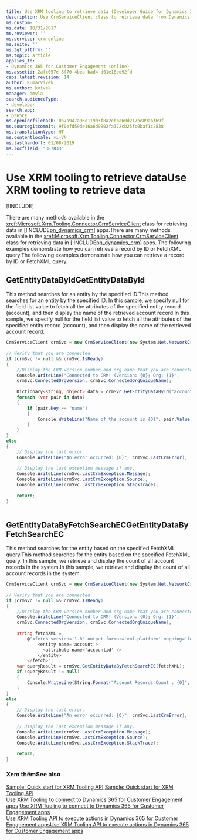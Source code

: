 ```yaml
---
title: Use XRM tooling to retrieve data (Developer Guide for Dynamics 365 for Customer Engagement)| MicrosoftDocs
description: Use CrmServiceClient class to retrieve data from Dynamics 365 for Customer Engagement
ms.custom: ''
ms.date: 10/31/2017
ms.reviewer: ''
ms.service: crm-online
ms.suite: ''
ms.tgt_pltfrm: ''
ms.topic: article
applies_to:
- Dynamics 365 for Customer Engagement (online)
ms.assetid: 2afc057e-8f70-4bea-bad4-d01e18ed92fd
caps.latest.revision: 14
author: KumarVivek
ms.author: kvivek
manager: amyla
search.audienceType:
- developer
search.app:
- D365CE
ms.openlocfilehash: 0b7a947a96e119d3f8a2ebba60d217be89abf69f
ms.sourcegitcommit: 9f0efd59de16a6d9902fa372cb25fc0baf1c2838
ms.translationtype: HT
ms.contentlocale: vi-VN
ms.lasthandoff: 01/08/2019
ms.locfileid: "387833"
---
```

# <a name="use-xrm-tooling-to-retrieve-data"></a><span data-ttu-id="14fdd-103">Use XRM tooling to retrieve data</span><span class="sxs-lookup"><span data-stu-id="14fdd-103">Use XRM tooling to retrieve data</span></span>

[!INCLUDE[](../../includes/cc_applies_to_update_9_0_0.md)]

<span data-ttu-id="14fdd-104">There are many methods available in the <xref:Microsoft.Xrm.Tooling.Connector.CrmServiceClient> class for retrieving data in [!INCLUDE[pn_dynamics_crm](../../includes/pn-dynamics-crm.md)] apps.</span><span class="sxs-lookup"><span data-stu-id="14fdd-104">There are many methods available in the <xref:Microsoft.Xrm.Tooling.Connector.CrmServiceClient> class for retrieving data in [!INCLUDE[pn_dynamics_crm](../../includes/pn-dynamics-crm.md)] apps.</span></span> <span data-ttu-id="14fdd-105">The following examples demonstrate how you can retrieve a record by ID or FetchXML query.</span><span class="sxs-lookup"><span data-stu-id="14fdd-105">The following examples demonstrate how you can retrieve a record by ID or FetchXML query.</span></span>  
  
## <a name="getentitydatabyid"></a><span data-ttu-id="14fdd-106">GetEntityDataById</span><span class="sxs-lookup"><span data-stu-id="14fdd-106">GetEntityDataById</span></span>  

 <span data-ttu-id="14fdd-107">This method searches for an entity by the specified ID.</span><span class="sxs-lookup"><span data-stu-id="14fdd-107">This method searches for an entity by the specified ID.</span></span> <span data-ttu-id="14fdd-108">In this sample, we specify null for the field list value to fetch all the attributes of the specified entity record (account), and then display the name of the retrieved account record.</span><span class="sxs-lookup"><span data-stu-id="14fdd-108">In this sample, we specify null for the field list value to fetch all the attributes of the specified entity record (account), and then display the name of the retrieved account record.</span></span>  
  
```csharp  
CrmServiceClient crmSvc = new CrmServiceClient(new System.Net.NetworkCredential("<UserName>", "<Password>", “<Domain>”),"<Server>", "<Port>", "<OrgName>");  
  
// Verify that you are connected.  
if (crmSvc != null && crmSvc.IsReady)  
{  
    //Display the CRM version number and org name that you are connected to  
    Console.WriteLine("Connected to CRM! (Version: {0}; Org: {1}",   
    crmSvc.ConnectedOrgVersion, crmSvc.ConnectedOrgUniqueName);  
  
    Dictionary<string, object> data = crmSvc.GetEntityDataById("account", <Account_ID>, null);  
    foreach (var pair in data)  
    {  
        if (pair.Key == "name")  
        {  
            Console.WriteLine("Name of the account is {0}", pair.Value);  
        }  
    }  
}  
else  
{  
    // Display the last error.  
    Console.WriteLine("An error occurred: {0}", crmSvc.LastCrmError);  
  
    // Display the last exception message if any.  
    Console.WriteLine(crmSvc.LastCrmException.Message);  
    Console.WriteLine(crmSvc.LastCrmException.Source);  
    Console.WriteLine(crmSvc.LastCrmException.StackTrace);  
  
    return;  
}  
  
```  
  
## <a name="getentitydatabyfetchsearchec"></a><span data-ttu-id="14fdd-109">GetEntityDataByFetchSearchEC</span><span class="sxs-lookup"><span data-stu-id="14fdd-109">GetEntityDataByFetchSearchEC</span></span>  

 <span data-ttu-id="14fdd-110">This method searches for the entity based on the specified FetchXML query.</span><span class="sxs-lookup"><span data-stu-id="14fdd-110">This method searches for the entity based on the specified FetchXML query.</span></span> <span data-ttu-id="14fdd-111">In this sample, we retrieve and display the count of all account records in the system.</span><span class="sxs-lookup"><span data-stu-id="14fdd-111">In this sample, we retrieve and display the count of all account records in the system.</span></span>  
  
```csharp  
CrmServiceClient crmSvc = new CrmServiceClient(new System.Net.NetworkCredential("<UserName>", "<Password>", “<Domain>”),"<Server>", "<Port>", "<OrgName>");  
  
// Verify that you are connected.  
if (crmSvc != null && crmSvc.IsReady)  
{  
    //Display the CRM version number and org name that you are connected to  
    Console.WriteLine("Connected to CRM! (Version: {0}; Org: {1}",   
    crmSvc.ConnectedOrgVersion, crmSvc.ConnectedOrgUniqueName);  
  
    string fetchXML =   
        @"<fetch version='1.0' output-format='xml-platform' mapping='logical' distinct='false' returntotalrecordcount='true' >  
            <entity name='account'>  
              <attribute name='accountid' />  
            </entity>  
        </fetch>";  
    var queryResult = crmSvc.GetEntityDataByFetchSearchEC(fetchXML);  
    if (queryResult != null)  
    {  
        Console.WriteLine(String.Format("Account Records Count : {0}", queryResult.TotalRecordCount));  
    }  
}  
else  
{  
    // Display the last error.  
    Console.WriteLine("An error occurred: {0}", crmSvc.LastCrmError);  
  
    // Display the last exception message if any.  
    Console.WriteLine(crmSvc.LastCrmException.Message);  
    Console.WriteLine(crmSvc.LastCrmException.Source);  
    Console.WriteLine(crmSvc.LastCrmException.StackTrace);  
  
    return;  
}  
```  
  
### <a name="see-also"></a><span data-ttu-id="14fdd-112">Xem thêm</span><span class="sxs-lookup"><span data-stu-id="14fdd-112">See also</span></span>  

 <span data-ttu-id="14fdd-113">[Sample: Quick start for XRM Tooling API](sample-quick-start-xrm-tooling-api.md) </span><span class="sxs-lookup"><span data-stu-id="14fdd-113">[Sample: Quick start for XRM Tooling API](sample-quick-start-xrm-tooling-api.md) </span></span>  
 <span data-ttu-id="14fdd-114">[Use XRM Tooling to connect to Dynamics 365 for Customer Engagement apps](use-crmserviceclient-constructors-connect.md) </span><span class="sxs-lookup"><span data-stu-id="14fdd-114">[Use XRM Tooling to connect to Dynamics 365 for Customer Engagement apps](use-crmserviceclient-constructors-connect.md) </span></span>  
 [<span data-ttu-id="14fdd-115">Use XRM Tooling API to execute actions in Dynamics 365 for Customer Engagement apps</span><span class="sxs-lookup"><span data-stu-id="14fdd-115">Use XRM Tooling API to execute actions in Dynamics 365 for Customer Engagement apps</span></span>](use-xrm-tooling-execute-actions.md)
